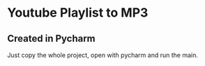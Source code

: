 # Youtube Playlist to MP3

## Created in Pycharm

Just copy the whole project, open with pycharm and run the main.
